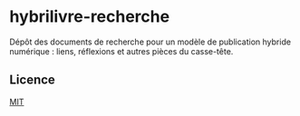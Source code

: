 # hybrilivre-recherche
Dépôt des documents de recherche pour un modèle de publication hybride numérique : liens, réflexions et autres pièces du casse-tête.

## Licence

[MIT](LICENSE)
